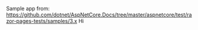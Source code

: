 Sample app from: https://github.com/dotnet/AspNetCore.Docs/tree/master/aspnetcore/test/razor-pages-tests/samples/3.x
Hi
